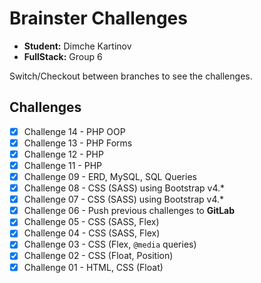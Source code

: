 # Brainster Challenges

- **Student:** Dimche Kartinov
- **FullStack:** Group 6

Switch/Checkout between branches to see the challenges.

## Challenges

- [x] Challenge 14 - PHP OOP
- [x] Challenge 13 - PHP Forms
- [x] Challenge 12 - PHP
- [x] Challenge 11 - PHP
- [x] Challenge 09 - ERD, MySQL, SQL Queries
- [x] Challenge 08 - CSS (SASS) using Bootstrap v4.\*
- [x] Challenge 07 - CSS (SASS) using Bootstrap v4.\*
- [x] Challenge 06 - Push previous challenges to **GitLab**
- [x] Challenge 05 - CSS (SASS, Flex)
- [x] Challenge 04 - CSS (SASS, Flex)
- [x] Challenge 03 - CSS (Flex, `@media` queries)
- [x] Challenge 02 - CSS (Float, Position)
- [x] Challenge 01 - HTML, CSS (Float)
